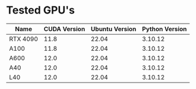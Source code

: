 # Tested GPU's

| Name  | CUDA Version | Ubuntu Version | Python Version |
|-------|--------------|----------------|----------------|
| RTX 4090 | 11.8  | 22.04 | 3.10.12 |
| A100 | 11.8  | 22.04 | 3.10.12 |
| A600 | 12.0   | 22.04 | 3.10.12 |
| A40 | 12.0   | 22.04 | 3.10.12 |
| L40 | 12.0   | 22.04 | 3.10.12 |
